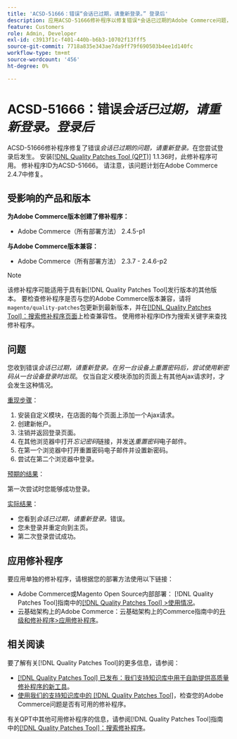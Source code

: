 ```yaml
---
title: 'ACSD-51666：错误“会话已过期，请重新登录。” 登录后'
description: 应用ACSD-51666修补程序以修复错误*会话已过期的Adobe Commerce问题，请重新登录。*在您尝试登录后发生。
feature: Customers
role: Admin, Developer
exl-id: c3913f1c-f401-440b-b6b3-10702f13fff5
source-git-commit: 7718a835e343ae7da9ff79f690503b4ee1d140fc
workflow-type: tm+mt
source-wordcount: '456'
ht-degree: 0%

---
```


# ACSD-51666：错误&#x200B;*会话已过期，请重新登录。登录后*

ACSD-51666修补程序修复了错误&#x200B;*会话已过期的问题，请重新登录。*&#x200B;在您尝试登录后发生。 安装[[!DNL Quality Patches Tool (QPT)]](/help/announcements/adobe-commerce-announcements/magento-quality-patches-released-new-tool-to-self-serve-quality-patches.md) 1.1.36时，此修补程序可用。 修补程序ID为ACSD-51666。 请注意，该问题计划在Adobe Commerce 2.4.7中修复。

## 受影响的产品和版本

**为Adobe Commerce版本创建了修补程序：**

* Adobe Commerce（所有部署方法） 2.4.5-p1

**与Adobe Commerce版本兼容：**

* Adobe Commerce（所有部署方法） 2.3.7 - 2.4.6-p2

>[!NOTE]
>
>该修补程序可能适用于具有新[!DNL Quality Patches Tool]发行版本的其他版本。 要检查修补程序是否与您的Adobe Commerce版本兼容，请将`magento/quality-patches`包更新到最新版本，并在[[!DNL Quality Patches Tool]：搜索修补程序页面](https://experienceleague.adobe.com/tools/commerce-quality-patches/index.html)上检查兼容性。 使用修补程序ID作为搜索关键字来查找修补程序。

## 问题

您收到错误&#x200B;*会话已过期，请重新登录。在另一台设备上重置密码后，尝试使用新密码从一台设备登录时出现*。 仅当自定义模块添加的页面上有其他Ajax请求时，才会发生这种情况。

<u>重现步骤</u>：

1. 安装自定义模块，在店面的每个页面上添加一个Ajax请求。
1. 创建新帐户。
1. 注销并返回登录页面。
1. 在其他浏览器中打开&#x200B;*忘记密码*&#x200B;链接，并发送&#x200B;*重置密码*&#x200B;电子邮件。
1. 在第一个浏览器中打开重置密码电子邮件并设置新密码。
1. 尝试在第二个浏览器中登录。

<u>预期的结果</u>：

第一次尝试时您能够成功登录。

<u>实际结果</u>：

* 您看到&#x200B;*会话已过期，请重新登录。*&#x200B;错误。
* 您未登录并重定向到主页。
* 第二次登录尝试成功。

## 应用修补程序

要应用单独的修补程序，请根据您的部署方法使用以下链接：

* Adobe Commerce或Magento Open Source内部部署： [!DNL Quality Patches Tool]指南中的[[!DNL Quality Patches Tool] >使用情况](https://experienceleague.adobe.com/docs/commerce-operations/tools/quality-patches-tool/usage.html)。
* 云基础架构上的Adobe Commerce：云基础架构上的Commerce指南中的[升级和修补程序>应用修补程序](https://experienceleague.adobe.com/docs/commerce-cloud-service/user-guide/develop/upgrade/apply-patches.html)。

## 相关阅读

要了解有关[!DNL Quality Patches Tool]的更多信息，请参阅：

* [[!DNL Quality Patches Tool] 已发布：我们支持知识库中用于自助提供高质量修补程序的新工具](/help/announcements/adobe-commerce-announcements/magento-quality-patches-released-new-tool-to-self-serve-quality-patches.md)。
* [使用我们的支持知识库中的 [!DNL Quality Patches Tool]](/help/support-tools/patches-available-in-qpt-tool/check-patch-for-magento-issue-with-magento-quality-patches.md)，检查您的Adobe Commerce问题是否有可用的修补程序。

有关QPT中其他可用修补程序的信息，请参阅[!DNL Quality Patches Tool]指南中的[[!DNL Quality Patches Tool]：搜索修补程序](https://experienceleague.adobe.com/tools/commerce-quality-patches/index.html)。
